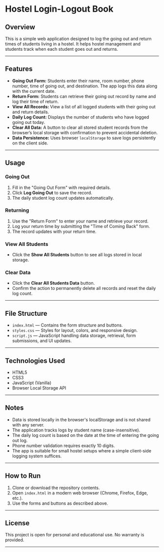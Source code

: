# Hostel Login-Logout Book

## Overview

This is a simple web application designed to log the going out and return times of students living in a hostel. It helps hostel management and students track when each student goes out and returns.

---

## Features

- **Going Out Form:** Students enter their name, room number, phone number, time of going out, and destination. The app logs this data along with the current date.
- **Return Form:** Students can retrieve their going out record by name and log their time of return.
- **View All Records:** View a list of all logged students with their going out and return details.
- **Daily Log Count:** Displays the number of students who have logged going out today.
- **Clear All Data:** A button to clear all stored student records from the browser’s local storage with confirmation to prevent accidental deletion.
- **Data Persistence:** Uses browser `localStorage` to save logs persistently on the client side.

---

## Usage

### Going Out

1. Fill in the "Going Out Form" with required details.
2. Click **Log Going Out** to save the record.
3. The daily student log count updates automatically.

### Returning

1. Use the "Return Form" to enter your name and retrieve your record.
2. Log your return time by submitting the "Time of Coming Back" form.
3. The record updates with your return time.

### View All Students

- Click the **Show All Students** button to see all logs stored in local storage.

### Clear Data

- Click the **Clear All Students Data** button.
- Confirm the action to permanently delete all records and reset the daily log count.

---

## File Structure

- `index.html` — Contains the form structure and buttons.
- `styles.css` — Styles for layout, colors, and responsive design.
- `script.js` — JavaScript handling data storage, retrieval, form submissions, and UI updates.

---

## Technologies Used

- HTML5
- CSS3
- JavaScript (Vanilla)
- Browser Local Storage API

---

## Notes

- Data is stored locally in the browser's localStorage and is not shared with any server.
- The application tracks logs by student name (case-insensitive).
- The daily log count is based on the date at the time of entering the going out log.
- Phone number validation requires exactly 10 digits.
- The app is suitable for small hostel setups where a simple client-side logging system suffices.

---

## How to Run

1. Clone or download the repository contents.
2. Open `index.html` in a modern web browser (Chrome, Firefox, Edge, etc.).
3. Use the forms and buttons as described above.

---

## License

This project is open for personal and educational use. No warranty is provided.

---
